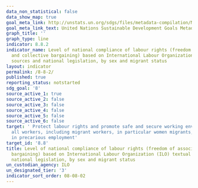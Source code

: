 ```yaml
---
data_non_statistical: false
data_show_map: true
goal_meta_link: http://unstats.un.org/sdgs/files/metadata-compilation/Metadata-Goal-8.pdf
goal_meta_link_text: United Nations Sustainable Development Goals Metadata (pdf 525kB)
graph_title: ''
graph_type: line
indicator: 8.8.2
indicator_name: Level of national compliance of labour rights (freedom of association
  and collective bargaining) based on International Labour Organization (ILO) textual
  sources and national legislation, by sex and migrant status
layout: indicator
permalink: /8-8-2/
published: true
reporting_status: notstarted
sdg_goal: '8'
source_active_1: true
source_active_2: false
source_active_3: false
source_active_4: false
source_active_5: false
source_active_6: false
target: ' Protect labour rights and promote safe and secure working environments for
  all workers, including migrant workers, in particular women migrants, and those
  in precarious employment'
target_id: '8.8'
title: Level of national compliance of labour rights (freedom of association and collective
  bargaining) based on International Labour Organization (ILO) textual sources and
  national legislation, by sex and migrant status
un_custodian_agency: ILO
un_designated_tier: '3'
indicator_sort_order: 08-08-02
---
```

